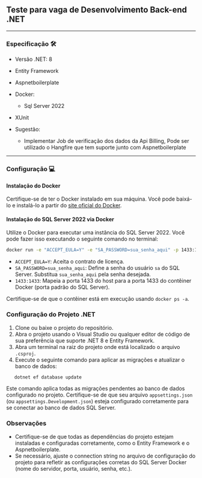 ## Teste para vaga de Desenvolvimento Back-end .NET
---

### Especificação 🛠️

- Versão .NET: 8
- Entity Framework
- Aspnetboilerplate
- Docker:
  - Sql Server 2022
- XUnit

- Sugestão:
  - Implementar Job de verificação dos dados da Api Billing, Pode ser utilizado o Hangfire que tem suporte junto com Aspnetboilerplate

---

### Configuração 💻

#### Instalação do Docker

Certifique-se de ter o Docker instalado em sua máquina. Você pode baixá-lo e instalá-lo a partir do [site oficial do Docker](https://www.docker.com/get-started).

#### Instalação do SQL Server 2022 via Docker

Utilize o Docker para executar uma instância do SQL Server 2022. Você pode fazer isso executando o seguinte comando no terminal:

```bash
docker run -e "ACCEPT_EULA=Y" -e "SA_PASSWORD=sua_senha_aqui" -p 1433:1433 --name sql_server_2022 -d mcr.microsoft.com/mssql/server:2022-latest
```

- `ACCEPT_EULA=Y`: Aceita o contrato de licença.
- `SA_PASSWORD=sua_senha_aqui`: Define a senha do usuário `sa` do SQL Server. Substitua `sua_senha_aqui` pela senha desejada.
- `1433:1433`: Mapeia a porta 1433 do host para a porta 1433 do contêiner Docker (porta padrão do SQL Server).

Certifique-se de que o contêiner está em execução usando `docker ps -a`.

### Configuração do Projeto .NET

1. Clone ou baixe o projeto do repositório.
2. Abra o projeto usando o Visual Studio ou qualquer editor de código de sua preferência que suporte .NET 8 e Entity Framework.
3. Abra um terminal na raiz do projeto onde está localizado o arquivo `.csproj`.
4. Execute o seguinte comando para aplicar as migrações e atualizar o banco de dados:

```bash
   dotnet ef database update
```

Este comando aplica todas as migrações pendentes ao banco de dados configurado no projeto. Certifique-se de que seu arquivo `appsettings.json` (ou `appsettings.Development.json`) esteja configurado corretamente para se conectar ao banco de dados SQL Server.

### Observações

- Certifique-se de que todas as dependências do projeto estejam instaladas e configuradas corretamente, como o Entity Framework e o Aspnetboilerplate.
- Se necessário, ajuste o connection string no arquivo de configuração do projeto para refletir as configurações corretas do SQL Server Docker (nome do servidor, porta, usuário, senha, etc.).

